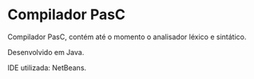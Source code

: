 # Compilador PasC

Compilador PasC, contém até o momento o analisador léxico e sintático.

Desenvolvido em Java.

IDE utilizada: NetBeans.

